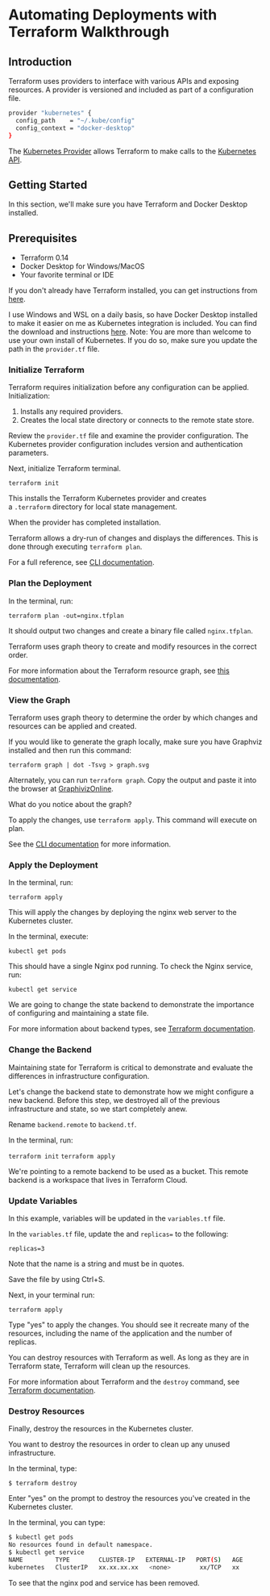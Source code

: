 # Automating Deployments with Terraform Walkthrough

## Introduction

Terraform uses providers to interface with various APIs and exposing resources. A provider is versioned and included as part of a configuration file.

```bash
provider "kubernetes" {
  config_path    = "~/.kube/config"
  config_context = "docker-desktop"
}
```

The [Kubernetes Provider](https://www.terraform.io/docs/providers/kubernetes/index.html) allows Terraform to make calls to the [Kubernetes API](https://kubernetes.io/docs/concepts/overview/kubernetes-api/).

## Getting Started

In this section, we'll make sure you have Terraform and Docker Desktop installed.

## Prerequisites

- Terraform 0.14
- Docker Desktop for Windows/MacOS
- Your favorite terminal or IDE

If you don't already have Terraform installed, you can get instructions from [here](https://learn.hashicorp.com/tutorials/terraform/install-cli?in=terraform/aws-get-started).

I use Windows and WSL on a daily basis, so have Docker Desktop installed to make it easier on me as Kubernetes integration is included. You can find the download and instructions [here](https://www.docker.com/products/docker-desktop). Note: You are more than welcome to use your own install of Kubernetes. If you do so, make sure you update the path in the `provider.tf` file.

### **Initialize Terraform**

Terraform requires initialization before any configuration can be applied. Initialization:

1. Installs any required providers.
2. Creates the local state directory or connects to the remote state store.

Review the `provider.tf` file and examine the provider configuration. The Kubernetes provider configuration includes version and authentication parameters.

Next, initialize Terraform terminal.

`terraform init`

This installs the Terraform Kubernetes provider and creates a `.terraform` directory for local state management.

When the provider has completed installation.

Terraform allows a dry-run of changes and displays the differences. This is done through executing `terraform plan`.

For a full reference, see [CLI documentation](https://www.terraform.io/docs/commands/plan.html).

### **Plan the Deployment**

In the terminal, run:

`terraform plan -out=nginx.tfplan`

It should output two changes and create a binary file called `nginx.tfplan`.

Terraform uses graph theory to create and modify resources in the correct order.

For more information about the Terraform resource graph, see [this documentation](https://www.terraform.io/docs/internals/graph.html).

### **View the Graph**

Terraform uses graph theory to determine the order by which changes and resources can be applied and created.

If you would like to generate the graph locally, make sure you have Graphviz installed and then run this command:

`terraform graph | dot -Tsvg > graph.svg`

Alternately, you can run `terraform graph`. Copy the output and paste it into the browser at [GraphivizOnline](https://bit.ly/2S1NLCn).

What do you notice about the graph?

To apply the changes, use `terraform apply`. This command will execute on plan.

See the [CLI documentation](https://www.terraform.io/docs/cli/commands/apply.html) for more information.

### **Apply the Deployment**

In the terminal, run:

`terraform apply`

This will apply the changes by deploying the nginx web server to the Kubernetes cluster.

In the terminal, execute:

`kubectl get pods`

This should have a single Nginx pod running. To check the Nginx service, run:

`kubectl get service`

We are going to change the state backend to demonstrate the importance of configuring and maintaining a state file.

For more information about backend types, see [Terraform documentation](https://www.terraform.io/docs/backends/types/index.html).

### **Change the Backend**

Maintaining state for Terraform is critical to demonstrate and evaluate the differences in infrastructure configuration.

Let's change the backend state to demonstrate how we might configure a new backend. Before this step, we destroyed all of the previous infrastructure and state, so we start completely anew.

Rename `backend.remote` to `backend.tf`.

In the terminal, run:

`terraform init`
`terraform apply`

We're pointing to a remote backend to be used as a bucket. This remote backend is a workspace that lives in Terraform Cloud.

### **Update Variables**

In this example, variables will be updated in the `variables.tf` file.

In the `variables.tf` file, update the and `replicas=` to the following:

`replicas=3`

Note that the name is a string and must be in quotes.

Save the file by using Ctrl+S.

Next, in your terminal run:

`terraform apply`

Type "yes" to apply the changes. You should see it recreate many of the resources, including the name of the application and the number of replicas.

You can destroy resources with Terraform as well. As long as they are in Terraform state, Terraform will clean up the resources.

For more information about Terraform and the `destroy` command, see [Terraform documentation](https://www.terraform.io/docs/commands/destroy.html).

### **Destroy Resources**

Finally, destroy the resources in the Kubernetes cluster.

You want to destroy the resources in order to clean up any unused infrastructure.

In the terminal, type:

`$ terraform destroy`

Enter "yes" on the prompt to destroy the resources you've created in the Kubernetes cluster.

In the terminal, you can type:

```bash
$ kubectl get pods
No resources found in default namespace.
$ kubectl get service
NAME         TYPE        CLUSTER-IP   EXTERNAL-IP   PORT(S)   AGE
kubernetes   ClusterIP   xx.xx.xx.xx   <none>        xx/TCP   xx
```

To see that the nginx pod and service has been removed.
